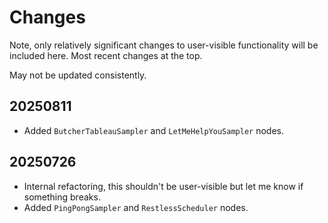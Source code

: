 # Changes

Note, only relatively significant changes to user-visible functionality will be included here. Most recent changes at the top.

May not be updated consistently.

## 20250811

* Added `ButcherTableauSampler` and `LetMeHelpYouSampler` nodes.

## 20250726

* Internal refactoring, this shouldn't be user-visible but let me know if something breaks.
* Added `PingPongSampler` and `RestlessScheduler` nodes.
